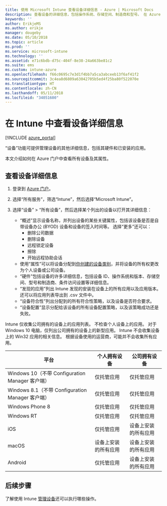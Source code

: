 ```yaml
---
title: 使用 Microsoft Intune 查看设备详细信息 - Azure | Microsoft Docs
description: 查看设备的详细信息，包括操作系统、存储空间、制造商和型号。 在 Azure 的 Microsoft Intune 中获取已安装应用的列表、检查符合性策略和设置 TeamViewer。 类似于查看管理设备的清单。
keywords: ''
author: ErikjeMS
ms.author: erikje
manager: dougeby
ms.date: 05/10/2018
ms.topic: article
ms.prod: ''
ms.service: microsoft-intune
ms.technology: ''
ms.assetid: e71c6bdb-d75c-404f-8e38-24a663be81c2
ms.suite: ems
ms.custom: intune-azure
ms.openlocfilehash: f66c0695c7e3d1f4bb7a5ca3abceeb13f6af41f2
ms.sourcegitcommit: 3c4ea8d6809a63042705b5ed4f25ba80f522070e
ms.translationtype: HT
ms.contentlocale: zh-CN
ms.lasthandoff: 05/11/2018
ms.locfileid: "34051600"
---
```

# <a name="see-device-details-in-intune"></a>在 Intune 中查看设备详细信息

[!INCLUDE [azure_portal](./includes/azure_portal.md)]

“设备”功能可提供管理设备的其他详细信息，包括其硬件和已安装的应用。

本文介绍如何在 Azure 门户中查看所有设备及其属性。

## <a name="view-the-device-details"></a>查看设备详细信息

1. 登录到 [Azure 门户](https://portal.azure.com)。
2. 选择“所有服务”，筛选“Intune”，然后选择“Microsoft Intune”。
3. 选择“设备” > “所有设备”，然后选择某个列出的设备以打开其详细信息：

   - “概述”显示设备名称，并列出设备的某些关键属性，包括该设备是否是自带设备办公 (BYOD) 设备和设备的签入时间等。 选择“更多”还可以：
     - 删除公司数据
     - 删除设备
     - 远程锁定设备
     - 擦除
     - 开始远程协助会话
   - 使用“属性”可以将设备分配到[你创建的设备类别](device-group-mapping.md)，并将设备的所有权更改为个人设备或公司设备。
   - “硬件”包括设备的许多详细信息，包括设备 ID、操作系统和版本、存储空间、型号和制造商、条件访问设置等详细信息。
   - “发现的应用”列出 Intune 发现的安装在设备上的所有应用以及应用版本。 还可以将应用列表导出到 .csv 文件中。
   - “设备符合性”列出分配到的所有符合性策略，以及设备是否符合要求。
   - “设备配置”显示分配给该设备的所有设备配置策略，以及该策略成功还是失败。

Intune 仅收集公司拥有的设备上的应用列表。 不检查个人设备上的应用。 对于 Windows 10 电脑，仅列出公司拥有的设备上的新型应用。 Intune 不会收集设备上的 Win32 应用的相关信息。 根据设备使用的运营商，可能并不会收集所有应用。

|平台|个人拥有设备|公司拥有设备|  
|--------------|---------------------------------|--------------------------------|  
|Windows 10（不带 Configuration Manager 客户端）|仅托管应用|仅托管应用|
|Windows 8.1（不带 Configuration Manager 客户端）|仅托管应用|仅托管应用|  
|Windows Phone 8|仅托管应用|仅托管应用|  
|Windows RT|仅托管应用|仅托管应用|  
|iOS|仅托管应用|设备上安装的所有应用|
|macOS|设备上安装的所有应用|设备上安装的所有应用|  
|Android|仅托管应用|设备上安装的所有应用|  

## <a name="next-steps"></a>后续步骤
了解使用 Intune [管理设备](device-management.md)还可以执行哪些操作。